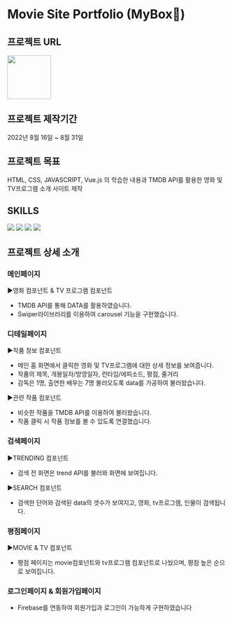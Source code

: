 # Movie Site Portfolio (MyBox🎁)

## 프로젝트 URL

<a href="https://stellular-granita-afbdbd.netlify.app/">
<img src="https://user-images.githubusercontent.com/94448281/187569222-561e2865-e562-4331-9fc1-fb6841e37282.png" width="100">
</a>

## 프로젝트 제작기간

2022년 8월 16일 ~ 8월 31일

## 프로젝트 목표

HTML, CSS, JAVASCRIPT, Vue.js 의 학습한 내용과 TMDB API를 활용한 영화 및 TV프로그램 소개 사이트 제작

## SKILLS

<div>
	<img src="https://img.shields.io/badge/HTML5-E34F26?style=flat&logo=HTML5&logoColor=white" />
	<img src="https://img.shields.io/badge/CSS3-1572B6?style=flat&logo=CSS3&logoColor=white" />
  <img src="https://img.shields.io/badge/JAVASCRIPT-F7DF1E?style=flat&logo=JAVASCRIPT&logoColor=black" />
  <img src="https://img.shields.io/badge/Vue.js-4FC08D?style=flat&logo=Vue.js&logoColor=white" />
</div>

## 프로젝트 상세 소개

### 메인페이지
▶영화 컴포넌트 & TV 프로그램 컴포넌트<br/>
- TMDB API를 통해 DATA를 활용하였습니다.
- Swiper라이브러리를 이용하여 carousel 기능을 구현했습니다.

### 디테일페이지
▶작품 정보 컴포넌트<br/>
- 메인 홈 화면에서 클릭한 영화 및 TV프로그램에 대한 상세 정보를 보여줍니다.
- 작품의 제목, 개봉일자/방영일자, 런타임/에피소드, 평점, 줄거리
- 감독은 1명, 출연한 배우는 7명 불러오도록 data를 가공하여 불러왔습니다.

▶관련 작품 컴포넌트<br/>
- 비슷한 작품을 TMDB API를 이용하여 불러왔습니다.
- 작품 클릭 시 작품 정보를 볼 수 있도록 연결했습니다.

### 검색페이지
▶TRENDING 컴포넌트<br/>
- 검색 전 화면은 trend API를 불러와 화면에 보여집니다.

▶SEARCH 컴포넌트<br/>
- 검색한 단어와 검색된 data의 갯수가 보여지고, 영화, tv프로그램, 인물이 검색됩니다.

### 평점페이지
▶MOVIE & TV 컴포넌트<br/>
- 평점 페이지는 movie컴포넌트와 tv프로그램 컴포넌트로 나눴으며, 평점 높은 순으로 보여집니다.

### 로그인페이지 & 회원가입페이지
- Firebase를 연동하여 회원가입과 로그인이 가능하게 구현하였습니다

